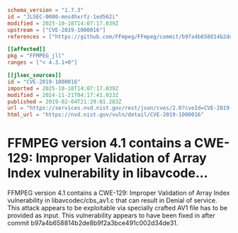 ```toml
schema_version = "1.7.3"
id = "JLSEC-0000-mns4hxrfz-1ed562i"
modified = 2025-10-18T14:07:17.039Z
upstream = ["CVE-2019-1000016"]
references = ["https://github.com/FFmpeg/FFmpeg/commit/b97a4b658814b2de8b9f2a3bce491c002d34de31#diff-cd7e24986650014d67f484f3ffceef3f", "https://github.com/FFmpeg/FFmpeg/commit/b97a4b658814b2de8b9f2a3bce491c002d34de31#diff-cd7e24986650014d67f484f3ffceef3f"]

[[affected]]
pkg = "FFMPEG_jll"
ranges = ["< 4.3.1+0"]

[[jlsec_sources]]
id = "CVE-2019-1000016"
imported = 2025-10-18T14:07:17.039Z
modified = 2024-11-21T04:17:41.023Z
published = 2019-02-04T21:29:01.283Z
url = "https://services.nvd.nist.gov/rest/json/cves/2.0?cveId=CVE-2019-1000016"
html_url = "https://nvd.nist.gov/vuln/detail/CVE-2019-1000016"
```

# FFMPEG version 4.1 contains a CWE-129: Improper Validation of Array Index vulnerability in libavcode...

FFMPEG version 4.1 contains a CWE-129: Improper Validation of Array Index vulnerability in libavcodec/cbs_av1.c that can result in Denial of service. This attack appears to be exploitable via specially crafted AV1 file has to be provided as input. This vulnerability appears to have been fixed in after commit b97a4b658814b2de8b9f2a3bce491c002d34de31.

